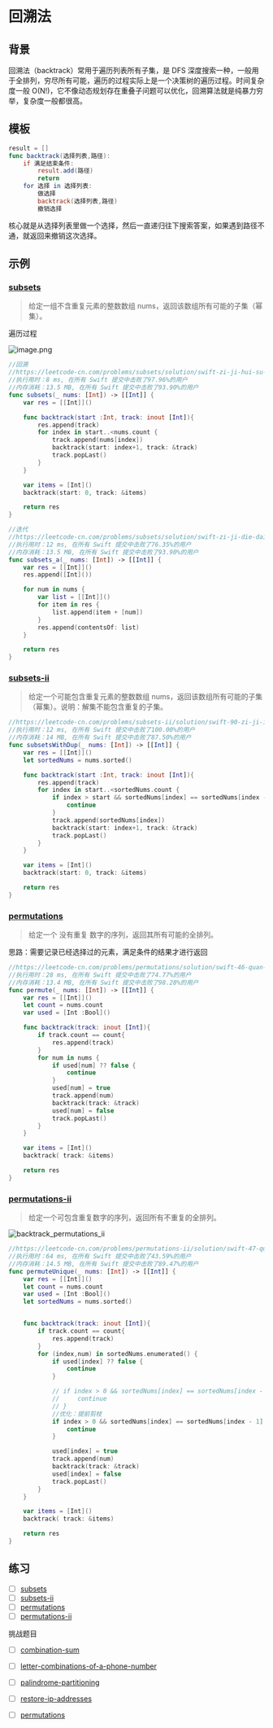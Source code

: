 # 回溯法

## 背景

回溯法（backtrack）常用于遍历列表所有子集，是 DFS 深度搜索一种，一般用于全排列，穷尽所有可能，遍历的过程实际上是一个决策树的遍历过程。时间复杂度一般 O\(N!\)，它不像动态规划存在重叠子问题可以优化，回溯算法就是纯暴力穷举，复杂度一般都很高。

## 模板

```swift
result = []
func backtrack(选择列表,路径):
    if 满足结束条件:
        result.add(路径)
        return
    for 选择 in 选择列表:
        做选择
        backtrack(选择列表,路径)
        撤销选择
```

核心就是从选择列表里做一个选择，然后一直递归往下搜索答案，如果遇到路径不通，就返回来撤销这次选择。

## 示例

### [subsets](https://leetcode-cn.com/problems/subsets/)

> 给定一组不含重复元素的整数数组 nums，返回该数组所有可能的子集（幂集）。

遍历过程

![image.png](https://img.fuiboom.com/img/backtrack.png)

```swift
//回溯
//https://leetcode-cn.com/problems/subsets/solution/swift-zi-ji-hui-su-by-hu-cheng-he-da-bai-sha/
//执行用时：8 ms, 在所有 Swift 提交中击败了97.96%的用户
//内存消耗：13.5 MB, 在所有 Swift 提交中击败了93.90%的用户
func subsets(_ nums: [Int]) -> [[Int]] {
    var res = [[Int]]()

    func backtrack(start :Int, track: inout [Int]){
        res.append(track)
        for index in start..<nums.count {
            track.append(nums[index])
            backtrack(start: index+1, track: &track)
            track.popLast()
        }
    }

    var items = [Int]()
    backtrack(start: 0, track: &items)

    return res
}

//迭代
//https://leetcode-cn.com/problems/subsets/solution/swift-zi-ji-die-dai-by-hu-cheng-he-da-bai-sha/
//执行用时：12 ms, 在所有 Swift 提交中击败了76.35%的用户
//内存消耗：13.5 MB, 在所有 Swift 提交中击败了93.90%的用户
func subsets_a(_ nums: [Int]) -> [[Int]] {
    var res = [[Int]]()
    res.append([Int]())

    for num in nums {
        var list = [[Int]]()
        for item in res {
            list.append(item + [num])
        }
        res.append(contentsOf: list)
    }

    return res
}
```

### [subsets-ii](https://leetcode-cn.com/problems/subsets-ii/)

> 给定一个可能包含重复元素的整数数组 nums，返回该数组所有可能的子集（幂集）。说明：解集不能包含重复的子集。

```swift
//https://leetcode-cn.com/problems/subsets-ii/solution/swift-90-zi-ji-iihui-su-by-hu-cheng-he-da-bai-sha/
//执行用时：12 ms, 在所有 Swift 提交中击败了100.00%的用户
//内存消耗：14 MB, 在所有 Swift 提交中击败了87.50%的用户
func subsetsWithDup(_ nums: [Int]) -> [[Int]] {
    var res = [[Int]]()
    let sortedNums = nums.sorted()

    func backtrack(start :Int, track: inout [Int]){
        res.append(track)
        for index in start..<sortedNums.count {
            if index > start && sortedNums[index] == sortedNums[index - 1]{
                continue
            }
            track.append(sortedNums[index])
            backtrack(start: index+1, track: &track)
            track.popLast()
        }
    }

    var items = [Int]()
    backtrack(start: 0, track: &items)

    return res
}
```

### [permutations](https://leetcode-cn.com/problems/permutations/)

> 给定一个 没有重复 数字的序列，返回其所有可能的全排列。

思路：需要记录已经选择过的元素，满足条件的结果才进行返回

```swift
//https://leetcode-cn.com/problems/permutations/solution/swift-46-quan-pai-lie-hui-su-tong-shi-ji-lu-shi-yo/
//执行用时：28 ms, 在所有 Swift 提交中击败了74.77%的用户
//内存消耗：13.4 MB, 在所有 Swift 提交中击败了98.28%的用户
func permute(_ nums: [Int]) -> [[Int]] {
    var res = [[Int]]()
    let count = nums.count
    var used = [Int :Bool]()

    func backtrack(track: inout [Int]){
        if track.count == count{
            res.append(track)
        }
        for num in nums {
            if used[num] ?? false {
                continue
            }
            used[num] = true
            track.append(num)
            backtrack(track: &track)
            used[num] = false
            track.popLast()
        }
    }

    var items = [Int]()
    backtrack( track: &items)

    return res
}
```

### [permutations-ii](https://leetcode-cn.com/problems/permutations-ii/)

> 给定一个可包含重复数字的序列，返回所有不重复的全排列。

![backtrack\_permutations\_ii](../.gitbook/assets/backtrack_permutations_ii.png)

```swift
//https://leetcode-cn.com/problems/permutations-ii/solution/swift-47-quan-pai-lie-iipai-xu-hou-hui-su-you-hua-/
//执行用时：64 ms, 在所有 Swift 提交中击败了43.59%的用户
//内存消耗：14.5 MB, 在所有 Swift 提交中击败了89.47%的用户
func permuteUnique(_ nums: [Int]) -> [[Int]] {
    var res = [[Int]]()
    let count = nums.count
    var used = [Int :Bool]()
    let sortedNums = nums.sorted()


    func backtrack(track: inout [Int]){
        if track.count == count{
            res.append(track)
        }
        for (index,num) in sortedNums.enumerated() {
            if used[index] ?? false {
                continue
            }

            // if index > 0 && sortedNums[index] == sortedNums[index - 1] && (used[index - 1] ?? false)  {
            //     continue
            // }
            //优化：提前剪枝
            if index > 0 && sortedNums[index] == sortedNums[index - 1] && !(used[index - 1]!)  {
                continue
            }

            used[index] = true
            track.append(num)
            backtrack(track: &track)
            used[index] = false
            track.popLast()
        }
    }

    var items = [Int]()
    backtrack( track: &items)

    return res
}
```

## 练习

* [ ] [subsets](https://leetcode-cn.com/problems/subsets/)
* [ ] [subsets-ii](https://leetcode-cn.com/problems/subsets-ii/)
* [ ] [permutations](https://leetcode-cn.com/problems/permutations/)
* [ ] [permutations-ii](https://leetcode-cn.com/problems/permutations-ii/)

挑战题目

* [ ] [combination-sum](https://leetcode-cn.com/problems/combination-sum/)
* [ ] [letter-combinations-of-a-phone-number](https://leetcode-cn.com/problems/letter-combinations-of-a-phone-number/)
* [ ] [palindrome-partitioning](https://leetcode-cn.com/problems/palindrome-partitioning/)
* [ ] [restore-ip-addresses](https://leetcode-cn.com/problems/restore-ip-addresses/)
* [ ] [permutations](https://leetcode-cn.com/problems/permutations/)

